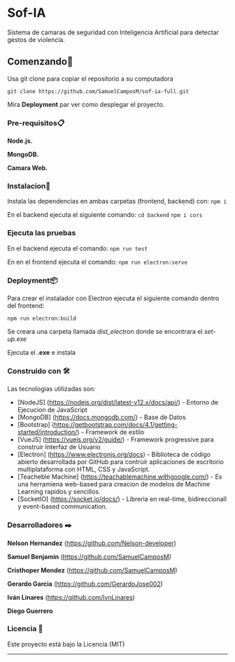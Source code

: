 # Sof-IA
Sistema de camaras de seguridad con Inteligencia Artificial para detectar gestos de violencia.
## Comenzando🚀

Usa git clone para copiar el repositorio a su computadora

```git clone https://github.com/SamuelCamposM/sof-ia-full.git```


Mira **Deployment** par ver como desplegar el proyecto.

### Pre-requisitos📋


**Node.js.**

**MongoDB.**

**Camara Web.**


### Instalacion🔧

Instala las dependencias en ambas carpetas (frontend, backend) con:
```npm i```

En el backend ejecuta el siguiente comando:
```cd backend```
```npm i cors```

### Ejecuta las pruebas

En el backend ejecuta el comando:
```npm run test```

En en el frontend ejecuta el comando:
```npm run electron:serve```

### Deployment📦

Para crear el instalador con Electron ejecuta el siguiente comando dentro del frontend:

```npm run electron:build```

Se creara una carpeta llamada *dist_electron* donde se encontrara el *set-up.exe*

Ejecuta el **.exe** e instala

### Construido con 🛠️

Las tecnologias utilizadas son:

* [NodeJS] (https://nodejs.org/dist/latest-v12.x/docs/api/) - Entorno de Ejecucion de JavaScript
* [MongoDB] (https://docs.mongodb.com/) - Base de Datos
* [Bootstrap] (https://getbootstrap.com/docs/4.1/getting-started/introduction/) - Framework de estilo
* [VueJS] (https://vuejs.org/v2/guide/) - Framework progressive para construir Interfaz de Usuario
* [Electron] (https://www.electronjs.org/docs) - Biblioteca de código abierto desarrollada por GitHub para contruir aplicaciones de escritorio multiplataforma con HTML, CSS y JavaScript.
* [Teacheble Machine] (https://teachablemachine.withgoogle.com/) - Es una herramiena web-based para creacion de modelos de Machine Learning rapidos y sencillos.
* [SocketIO] (https://socket.io/docs/) - Libreria en real-time, bidireccionall y event-based communication. 

### Desarrolladores ✒️

**Nelson Hernandez** (https://github.com/Nelson-developer)

**Samuel Benjamin** (https://github.com/SamuelCamposM)

**Cristhoper Mendez** (https://github.com/SamuelCamposM)

**Gerardo Garcia** (https://github.com/GerardoJose002)

**Iván Linares** (https://github.com/IvnLinares)

**Diego Guerrero** 


### Licencia 📄

Este proyecto está bajo la Licencia (MIT)

---

